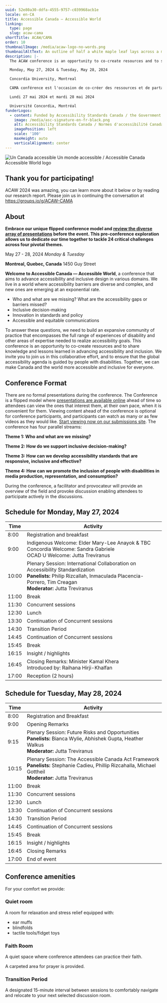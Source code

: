 ```yaml
---
uuid: 52e80a30-ddfa-4555-9757-c039968acb1e
locale: en-CA
title: Accessible Canada — Accessible World
linking:
  type: page
  slug: acaw-cama
shortTitle: ACAW/CAMA
order: 10
thumbnailImage: /media/acaw-logo-no-words.png
thumbnailAltText: An outline of half a white maple leaf lays across a multi-coloured sphere.
description: |-
  The ACAW conference is an opportunity to co-create resources and to share knowledge and lessons learned in advancing accessibility and inclusion.

  Monday, May 27, 2024 & Tuesday, May 28, 2024

  Concordia University, Montreal

  CAMA conférence est l'occasion de co-créer des ressources et de partager les connaissances et les enseignements tirés de l'avancement de l'accessibilité et de l'inclusion.

  Lundi 27 mai 2024 et mardi 28 mai 2024

  Université Concordia, Montréal
funderLogos:
  - content: Funded by Accessibility Standards Canada / the Government of Canada.
    image: /media/asc-signature-en-fr-black.png
    alt: Accessibility Standards Canada / Normes d'accessibilité Canada
    imagePosition: left
    scale: '100'
    maxHeight: auto
    verticalAlignment: center
---
```

![Un Canada accessible Un monde accessible / Accessible Canada Accessible World logo](/media/acaw-cama%20logo.jpeg)

## Thank you for participating!

ACAW 2024 was amazing, you can learn more about it below or by reading our research report. Please join us in continuing the conversation at  [https://groups.io/g/ACAW-CAMA ](https://groups.io/g/ACAW-CAMA)

## **About**

**Embrace our unique flipped conference model and&#32;[review the diverse array of presentations](https://acaw-cama.idrc.ocadu.ca/en/)&#32;before the event. This pre-conference exploration allows us to dedicate our time together to tackle 24 critical challenges across four pivotal themes.**

May 27 - 28, 2024
_Monday & Tuesday_

**Montreal, Quebec, Canada**
1450 Guy Street

**Welcome to Accessible Canada — Accessible World**, a conference that aims to advance accessibility and inclusive design in various domains. We live in a world where accessibility barriers are diverse and complex, and new ones are emerging at an exponential rate. 

- Who and what are we missing? What are the accessibility gaps or barriers missed?
- Inclusive decision-making
- Innovation in standards and policy  
- Accessible and equitable communications

To answer these questions, we need to build an expansive community of practice that encompasses the full range of experiences of disability and other areas of expertise needed to realize accessibility goals. This conference is an opportunity to co-create resources and to share knowledge and lessons learned in advancing accessibility and inclusion. We invite you to join us in this collaborative effort, and to ensure that the global accessibility agenda is guided by people with disabilities. Together, we can make Canada and the world more accessible and inclusive for everyone.

## Conference Format

There are no formal presentations during the conference. The Conference is a flipped model where [presentations are available online](https://acaw-cama.idrc.ocadu.ca/en/) ahead of time so attendees can view the ones that interest them, at their own pace, when it is convenient for them. Viewing content ahead of the conference is optional for conference participants, and participants can watch as many or as few videos as they would like. [Start viewing now on our submissions site](https://acaw-cama.idrc.ocadu.ca/en/). The conference has four parallel streams:

**Theme 1: Who and what are we missing?**

**Theme 2: How do we support inclusive decision-making?**

**Theme 3: How can we develop accessibility standards that are responsive, inclusive and effective?**

**Theme 4: How can we promote the inclusion of people with disabilities in media production, representation, and consumption?**

During the conference, a facilitator and provocateur will provide an overview of the field and provoke discussion enabling attendees to participate actively in the discussions.

## Schedule for Monday, May 27, 2024

| Time | Activity |
| --- | --- |
| 8:00 | Registration and breakfast |
| 9:00 | Indigenous Welcome: Elder Mary-Lee Anayok & TBC<br>Concordia Welcome: Sandra Gabriele<br>OCAD U Welcome: Jutta Treviranus |
| 10:00 | Plenary Session: International Collaboration on Accessibility Standardization<br>**Panelists:** Philip Rizcallah, Inmaculada Placencia-Porrero, Tim Creagan<br>**Moderator:** Jutta Treviranus |
| 11:00 | Break |
| 11:30 | Concurrent sessions |
| 12:30 | Lunch |
| 13:30 | Continuation of Concurrent sessions |
| 14:30 | Transition Period |
| 14:45 | Continuation of Concurrent sessions |
| 15:45 | Break |
| 16:15 | Insight / highlights |
| 16:45 | Closing Remarks: Minister Kamal Khera<br>Introduced by: Raihana Hirji-Khalfan |
| 17:00 | Reception (2 hours) |

## Schedule for Tuesday, May 28, 2024

| Time | Activity |
| --- | --- |
| 8:00 | Registration and Breakfast |
| 9:00 | Opening Remarks |
| 9:15 | Plenary Session: Future Risks and Opportunities<br>**Panelists:** Bianca Wylie, Abhishek Gupta, Heather Walkus<br>**Moderator:** Jutta Treviranus |
| 10:15 | Plenary Session: The Accessible Canada Act Framework<br>**Panelists:** Stephanie Cadieu, Phillip Rizcahalla, Michael Gottheil<br>**Moderator:** Jutta Treviranus |
| 11:00 | Break |
| 11:30 | Concurrent sessions |
| 12:30 | Lunch |
| 13:30 | Continuation of Concurrent sessions |
| 14:30 | Transition Period |
| 14:45 | Continuation of Concurrent sessions |
| 15:45 | Break |
| 16:15 | Insight / highlights |
| 16:45 | Closing Remarks |
| 17:00 | End of event |

## Conference amenities

For your comfort we provide: 

### Quiet room

A room for relaxation and stress relief equipped with:

- ear muffs
-  blindfolds
- tactile tools/fidget toys

### Faith Room

A quiet space where conference attendees can practice their faith.

A carpeted area for prayer is provided.

### Transition Period

A designated 15-minute interval between sessions to comfortably navigate and relocate to your next selected discussion room.
